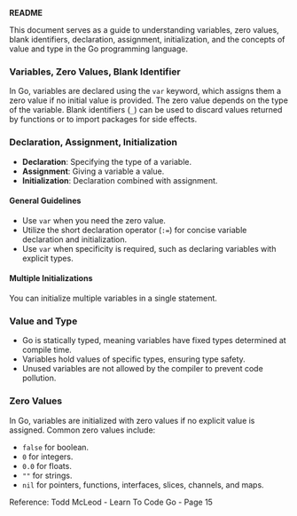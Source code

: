 **README**

This document serves as a guide to understanding variables, zero values, blank identifiers, declaration, assignment, initialization, and the concepts of value and type in the Go programming language.

### Variables, Zero Values, Blank Identifier

In Go, variables are declared using the `var` keyword, which assigns them a zero value if no initial value is provided. The zero value depends on the type of the variable. Blank identifiers (`_`) can be used to discard values returned by functions or to import packages for side effects.

### Declaration, Assignment, Initialization

- **Declaration**: Specifying the type of a variable.
- **Assignment**: Giving a variable a value.
- **Initialization**: Declaration combined with assignment.

#### General Guidelines

- Use `var` when you need the zero value.
- Utilize the short declaration operator (`:=`) for concise variable declaration and initialization.
- Use `var` when specificity is required, such as declaring variables with explicit types.

#### Multiple Initializations

You can initialize multiple variables in a single statement.

### Value and Type

- Go is statically typed, meaning variables have fixed types determined at compile time.
- Variables hold values of specific types, ensuring type safety.
- Unused variables are not allowed by the compiler to prevent code pollution.

### Zero Values

In Go, variables are initialized with zero values if no explicit value is assigned. Common zero values include:

- `false` for boolean.
- `0` for integers.
- `0.0` for floats.
- `""` for strings.
- `nil` for pointers, functions, interfaces, slices, channels, and maps.

Reference: Todd McLeod - Learn To Code Go - Page 15
